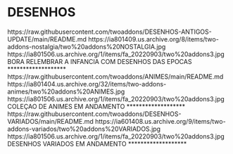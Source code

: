 # DESENHOS

<item>
<title>[I][COLOR indigo][/COLOR][B][COLOR white]DESENHOS ANTIGOS [/COLOR][/B][COLOR indigo]***[/COLOR][/I]</title>
<externallink>https://raw.githubusercontent.com/twoaddons/DESENHOS-ANTIGOS-UPDATE/main/README.md</externallink>
<thumbnail>https://ia801409.us.archive.org/8/items/two-addons-nostalgia/two%20addons%20NOSTALGIA.jpg</thumbnail>
<fanart>https://ia801506.us.archive.org/1/items/fa_20220903/two%20addons3.jpg</fanart>
<info> BORA RELEMBRAR A INFANCIA COM DESENHOS DAS EPOCAS</info>
</item> 
*******************

<item>
<title>[I][COLOR indigo][/COLOR][B][COLOR white]ANIMES [/COLOR][/B][COLOR indigo]***[/COLOR][/I]</title>
<externallink>https://raw.githubusercontent.com/twoaddons/ANIMES/main/README.md</externallink>
<thumbnail>https://ia801404.us.archive.org/32/items/two-addons-animes/two%20addons%20ANIMES.jpg</thumbnail>
<fanart>https://ia801506.us.archive.org/1/items/fa_20220903/two%20addons3.jpg</fanart>
<info>COLEÇAO DE ANIMES EM ANDAMENTO</info>
</item> 
*******************

<item>
<title>[I][COLOR indigo][/COLOR][B][COLOR white]DESENHOS VARIADOS[/COLOR][/B][COLOR indigo]***[/COLOR][/I]</title>
<externallink>https://raw.githubusercontent.com/twoaddons/DESENHOS-VARIADOS/main/README.md</externallink>
<thumbnail>https://ia601408.us.archive.org/9/items/two-addons-variados/two%20addons%20VARIADOS.jpg</thumbnail>
<fanart>https://ia801506.us.archive.org/1/items/fa_20220903/two%20addons3.jpg</fanart>
<info>DESENHOS VARIADOS EM ANDAMENTO</info>
</item> 
*******************


